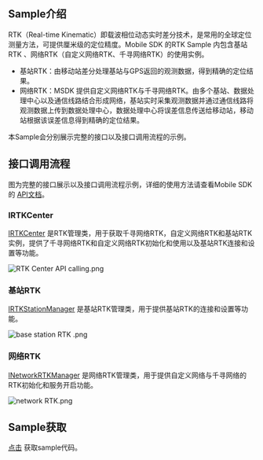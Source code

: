 ## Sample介绍
RTK（Real-time Kinematic）即载波相位动态实时差分技术，是常用的全球定位测量方法，可提供厘米级的定位精度。Mobile SDK 的RTK Sample 内包含基站RTK 、网络RTK（自定义网络RTK、千寻网络RTK）的使用实例。
* 基站RTK：由移动站差分处理基站与GPS返回的观测数据，得到精确的定位结果。
* 网络RTK：MSDK 提供自定义网络RTK与千寻网络RTK。由多个基站、数据处理中心以及通信线路结合形成网络，基站实时采集观测数据并通过通信线路将观测数据上传到数据处理中心，数据处理中心将误差信息传送给移动站，移动站根据该误差信息得到精确的定位结果。

本Sample会分别展示完整的接口以及接口调用流程的示例。


## 接口调用流程
图为完整的接口展示以及接口调用流程示例，详细的使用方法请查看Mobile SDK的 [API文档](https://developer.dji.com/cn/api-reference-v5/android-api/Components/IRTKCenter/IRTKCenter.html)。

### IRTKCenter
[IRTKCenter](https://developer.dji.com/cn/api-reference-v5/android-api/Components/IRTKCenter/IRTKCenter.html) 是RTK管理类，用于获取千寻网络RTK，自定义网络RTK和基站RTK实例，提供了千寻网络RTK和自定义网络RTK初始化和使用以及基站RTK连接和设置等功能。

![RTK Center API calling.png](https://terra-1-g.djicdn.com/84f990b0bbd145e6a3930de0c55d3b2b/admin/doc/7e6b3829-01c8-4c8f-a51b-37b77e7b24bb.png)

### 基站RTK
[IRTKStationManager](https://developer.dji.com/cn/api-reference-v5/android-api/Components/IRTKCenter/IRTKStationManager.html) 是基站RTK管理类，用于提供基站RTK的连接和设置等功能。

![base station RTK .png](https://terra-1-g.djicdn.com/84f990b0bbd145e6a3930de0c55d3b2b/admin/doc/55280485-d234-48dd-baf5-4a180fedd8ee.png)


### 网络RTK
[INetworkRTKManager](https://developer.dji.com/cn/api-reference-v5/android-api/Components/IRTKCenter/INetworkRTKManager.html) 是网络RTK管理类，用于提供自定义网络与千寻网络的RTK初始化和服务开启功能。

![network RTK.png](https://terra-1-g.djicdn.com/84f990b0bbd145e6a3930de0c55d3b2b/admin/doc/d087ee29-07db-4dcd-9d0c-f1035d1b393e.png)



## Sample获取

 [点击](https://github.com/dji-sdk/Mobile-SDK-Android-V5) 获取sample代码。
